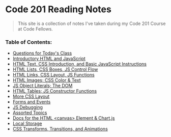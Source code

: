 # Code 201 Reading Notes
> This site is a collection of notes I've taken during my Code 201 Course at Code Fellows. 

### Table of Contents:
- [Questions for Today's Class](class-questions.md)
- [Introductory HTML and JavaScript](class-01.md)
- [HTML Text, CSS Introduction, and Basic JavaScript Instructions](class-02.md)
- [HTML Lists, CSS Boxes, JS Control Flow](class-03.md)
- [HTML Links, CSS Layout, JS Functions](class-04.md)
- [HTML Images; CSS Color & Text](class-05.md)
- [JS Object Literals; The DOM](class-06.md)
- [HTML Tables; JS Constructor Functions](class-07.md)
- [More CSS Layout]()
- [Forms and Events](class-08.md)
- [JS Debugging]()
- [Assorted Topics]()
- [Docs for the HTML \<canvas> Element & Chart.js]()
- [Local Storage]()
- [CSS Transforms, Transitions, and Animations]()

